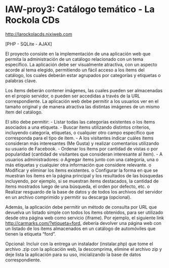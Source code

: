 IAW-proy3: Catálogo temático - La Rockola CDs
============================

http://larockolacds.nixiweb.com

[PHP - SQLite - AJAX]  

El  proyecto  consiste  en  la  implementación  de  una aplicación  web  que  permita  la  administración  de un catálogo relacionado  con  un  tema  específico.  La  aplicación  debe  ser visualmente  atractiva, con  un aspecto  acorde  al  tema  elegido,  permitiendo  un  fácil  acceso  a  los ítems  del  catálogo,  los  cuales  deberán estar agrupados por categorías y etiquetas o palabras clave.

Los ítems deberán contener imágenes, las cuales pueden ser almacenadas en el propio servidor, o pueden ser accedidas a través de la URL correspondiente. La aplicación web debe permitir a los usuarios ver en el tamaño original y de manera atractiva las distintas imágenes de un mismo ítem del catálogo.

El sitio debe permitir: 
    - Listar todas las categorías existentes o los ítems asociados a una etiqueta. 
    - Buscar ítems utilizando distintos criterios, incluyendo categoría, etiquetas, o cualquier otro campo          específico que corresponda para el tipo de ítem. 
    - A los visitantes  indicar cuáles  ítems consideran más interesantes (Me Gusta) y realizar comentarios utilizando su usuario de Facebook. 
    - Ordenar los ítems por cantidad de vistas o por popularidad (cantidad de visitantes que consideran interesante al ítem). 
    - A usuarios administradores: 
          o   Agregar  ítems junto  con una categoría, una o más etiquetas y cualquier otra información que considere relevante. 
          o   Modificar y eliminar los ítems existentes. 
          o   Configurar la forma en que se muestran los ítems en la página principal y los resultados de las  búsquedas   incluyendo,  por ejemplo, si se  muestran ítems  destacados,  la  cantidad de ítems mostrados luego de una búsqueda, el orden por defecto, etc. 
          o   Realizar resguardo de la base de datos y de todos los archivos del servidor en un archivo comprimido y permitir su descarga (opcional).
          
Además, la aplicación debe permitir un método de  consulta  por URL que devuelva un listado simple con todos los ítems obtenidos, para ser utilizado desde otra página web como servicio (iframe). Por ejemplo, el siguiente  link http://carmarks.com/?etiqueta=ford, debería devolver una página web con un listado de los ítems almacenados en un catálogo de automóviles que tienen la etiqueta “ford”. 

Opcional: Incluir con la entrega un instalador (instalar.php) que tome el archivo .zip con la aplicación web, la descomprima, elimine el archivo zip y deje lista la aplicación para su uso, inicializando la base de datos correspondiente. 